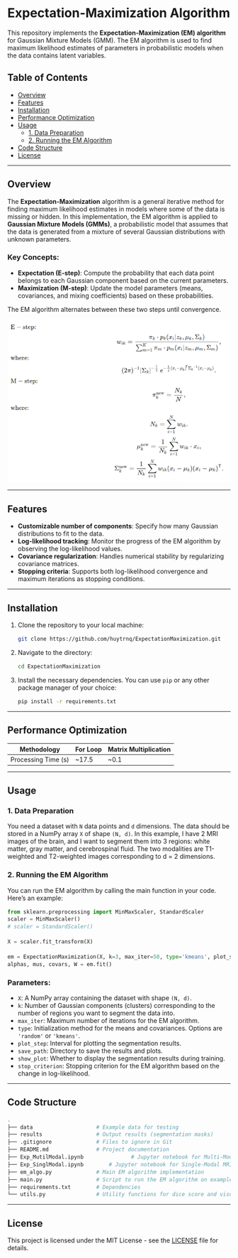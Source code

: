 # Expectation-Maximization Algorithm

This repository implements the **Expectation-Maximization (EM) algorithm** for Gaussian Mixture Models (GMM). The EM algorithm is used to find maximum likelihood estimates of parameters in probabilistic models when the data contains latent variables.

## Table of Contents

- [Overview](#overview)
- [Features](#features)
- [Installation](#installation)
- [Performance Optimization](#performance)
- [Usage](#usage)
  - [1. Data Preparation](#data-preparation)
  - [2. Running the EM Algorithm](#running-the-em-algorithm)
- [Code Structure](#code-structure)
- [License](#license)

---

## Overview

The **Expectation-Maximization** algorithm is a general iterative method for finding maximum likelihood estimates in models where some of the data is missing or hidden. In this implementation, the EM algorithm is applied to **Gaussian Mixture Models (GMMs)**, a probabilistic model that assumes that the data is generated from a mixture of several Gaussian distributions with unknown parameters.

### Key Concepts:

- **Expectation (E-step)**: Compute the probability that each data point belongs to each Gaussian component based on the current parameters.
- **Maximization (M-step)**: Update the model parameters (means, covariances, and mixing coefficients) based on these probabilities.

The EM algorithm alternates between these two steps until convergence.

![EM Algorithm](data/em.png)

---

## Features

- **Customizable number of components**: Specify how many Gaussian distributions to fit to the data.
- **Log-likelihood tracking**: Monitor the progress of the EM algorithm by observing the log-likelihood values.
- **Covariance regularization**: Handles numerical stability by regularizing covariance matrices.
- **Stopping criteria**: Supports both log-likelihood convergence and maximum iterations as stopping conditions.

---

## Installation

1. Clone the repository to your local machine:

   ```bash
   git clone https://github.com/huytrnq/ExpectationMaximization.git
   ```

2. Navigate to the directory:

   ```bash
   cd ExpectationMaximization
   ```

3. Install the necessary dependencies. You can use `pip` or any other package manager of your choice:

   ```bash
   pip install -r requirements.txt
   ```

---

## Performance Optimization

|      Methodology    | For Loop        | Matrix Multiplication |
|---------------------|-----------------|-----------------------|
| Processing Time (s) | ~17.5           | ~0.1                  |

---

## Usage

### 1. Data Preparation

You need a dataset with `N` data points and `d` dimensions. The data should be stored in a NumPy array `X` of shape `(N, d)`.
In this example, I have 2 MRI images of the brain, and I want to segment them into 3 regions: white matter, gray matter, and cerebrospinal fluid. The two modalities are T1-weighted and T2-weighted images corresponding to d = 2 dimensions.

### 2. Running the EM Algorithm

You can run the EM algorithm by calling the main function in your code. Here’s an example:

```python
from sklearn.preprocessing import MinMaxScaler, StandardScaler
scaler = MinMaxScaler()
# scaler = StandardScaler()

X = scaler.fit_transform(X)

em = ExpectationMaximization(X, k=3, max_iter=50, type='kmeans', plot_step=25, save_path='results/', show_plot=True, stop_criterion=1e-4)
alphas, mus, covars, W = em.fit()
```

### Parameters:

- `X`: A NumPy array containing the dataset with shape `(N, d)`.
- `k`: Number of Gaussian components (clusters) corresponding to the number of regions you want to segment the data into.
- `max_iter`: Maximum number of iterations for the EM algorithm.
- `type`: Initialization method for the means and covariances. Options are `'random'` or `'kmeans'`.
- `plot_step`: Interval for plotting the segmentation results.
- `save_path`: Directory to save the results and plots.
- `show_plot`: Whether to display the segmentation results during training.
- `stop_criterion`: Stopping criterion for the EM algorithm based on the change in log-likelihood.

---

## Code Structure

```bash
.
├── data                    # Example data for testing
├── results                 # Output results (segmentation masks)
├── .gitignore              # Files to ignore in Git
├── README.md               # Project documentation
├── Exp_MutilModal.ipynb               # Jupyter notebook for Multi-Modal MRI Segmentation
├── Exp_SinglModal.ipynb        # Jupyter notebook for Single-Modal MRI Segmentation
├── em_algo.py              # Main EM algorithm implementation
├── main.py                 # Script to run the EM algorithm on example datasets
├── requirements.txt        # Dependencies
└── utils.py                # Utility functions for dice score and visualization
```

---

## License

This project is licensed under the MIT License - see the [LICENSE](LICENSE) file for details.